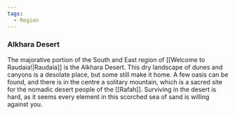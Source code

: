 ```yaml
---
tags:
  - Region
---
```

### Alkhara Desert

The majorative portion of the South and East region of [[Welcome to Raudaia!|Raudaia]] is the Alkhara Desert. This dry landscape of dunes and canyons is a desolate place, but some still make it home. A few oasis can be found, and there is in the centre a solitary mountain, which is a sacred site for the nomadic desert people of the [[Rafah]].
Surviving in the desert is hard, as it seems every element in this scorched sea of sand is willing against you.